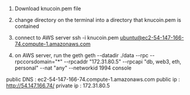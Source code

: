 1. Download knucoin.pem file

2. change directory on the terminal into a directory that knucoin.pem is contained

3. connect to AWS server
  ssh -i knucoin.pem ubuntu@ec2-54-147-166-74.compute-1.amazonaws.com

4. on AWS server, run the geth
  geth --datadir ./data --rpc --rpccorsdomain="*" --rpcaddr "172.31.80.5" --rpcapi "db, web3, eth, personal" --nat "any" --networkid 1994 console



public DNS : ec2-54-147-166-74.compute-1.amazonaws.com
public ip : http://54.147.166.74/
private ip : 172.31.80.5
